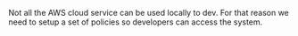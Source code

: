 Not all the AWS cloud service can be used locally to dev. For that reason we need to setup a set of policies so developers can access the system.